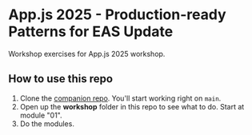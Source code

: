 # App.js 2025 - Production-ready Patterns for EAS Update

Workshop exercises for App.js 2025 workshop.

## How to use this repo

1. Clone the [companion repo](https://github.com/expo/appjs25-eas-update-workshop-code). You'll start working right on `main`.
2. Open up the **workshop** folder in this repo to see what to do. Start at module "01".
3. Do the modules.
